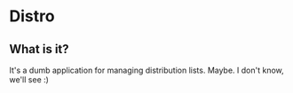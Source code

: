 # Distro

## What is it?
It's a dumb application for managing distribution lists. Maybe. I don't know, we'll see :)
